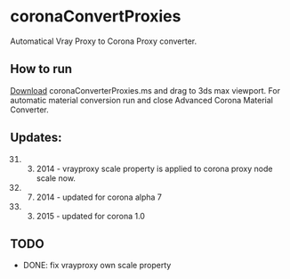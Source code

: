 coronaConvertProxies
====================

Automatical Vray Proxy to Corona Proxy converter.

## How to run

[Download](https://raw.githubusercontent.com/pavel-mxsf/coronaConvertProxies/master/coronaConvertProxies.ms) coronaConverterProxies.ms and drag to 3ds max viewport.
For automatic material conversion run and close Advanced Corona Material Converter.

## Updates:

31. 3. 2014 - vrayproxy scale property is applied to corona proxy node scale now.
1. 7. 2014 - updated for corona alpha 7
5. 3. 2015 - updated for corona 1.0

## TODO

- DONE: fix vrayproxy own scale property
